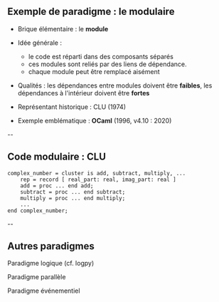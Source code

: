 ## Exemple de paradigme : le modulaire

* Brique élémentaire : le **module**

* Idée générale :
  - le code est réparti dans des composants séparés
  - ces modules sont reliés par des liens de dépendance.
  - chaque module peut être remplacé aisément

* Qualités : les dépendances entre modules doivent être **faibles**, les
  dépendances à l'intérieur doivent être **fortes**

* Représentant historique : CLU (1974)

* Exemple emblématique : **OCaml** (1996, v4.10 : 2020)

--

## Code modulaire : CLU

```clu
complex_number = cluster is add, subtract, multiply, ...
	rep = record [ real_part: real, imag_part: real ]
	add = proc ... end add;
	subtract = proc ... end subtract;
	multiply = proc ... end multiply;
	...
end complex_number;
```

--

## Autres paradigmes

Paradigme logique (cf. logpy)

Paradigme parallèle

Paradigme événementiel
